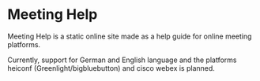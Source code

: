 # Meeting Help

Meeting Help is a static online site made as a help guide for online meeting platforms.

Currently, support for German and English language and the platforms heiconf (Greenlight/bigbluebutton) and cisco webex is planned.